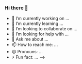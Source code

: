 

<!-- ![Rakibul Islam!](https://raw.githubusercontent.com/Rakibulislam1/Rakibulislam1/main/assets/Animated-gif.gif "Rakibul Islam") -->

### Hi there 👋
- 🔭 I’m currently working on ...
- 🌱 I’m currently learning ...
- 👯 I’m looking to collaborate on ...
- 🤔 I’m looking for help with ...
- 💬 Ask me about ...
- 📫 How to reach me: ...
- 😄 Pronouns: ...
- ⚡ Fun fact: ...
  -->
